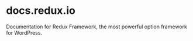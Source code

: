 # docs.redux.io
Documentation for Redux Framework, the most powerful option framework for WordPress.
